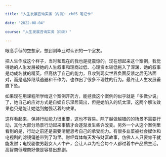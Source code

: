 ```yaml
---

title: "人生发展咨询实务（内测）：ch05 笔记卡"

date: "2022-08-04"

course: "人生发展咨询实务（内测）"

---
```


眼高手低的空想家，想到刚毕业时认识的一个室友。

把人生作成这个样子，当时和现在的我也是挺震惊的。现在想起来这个案例，我觉得她的人生发展被她的人生叙事和理商过低、心理资本较低拖入了深渊，她的叙事是功成名就的精英，但高估了自己的能力，且收到现实世界负面反馈之后无法面对，而是选择继续逃避和不作为，也作出了很多不理性的行为。最终让人生发展垂直下坠。

如果现在用课程所学给这个案例开药方，能拯救这个案例的似乎就是「多做少说」了，她自己的应对方式是自娱自乐深居简出，但是她陷入的坑太深，这两个解法效果也只是能让她达到勉强活着的效果。

这样看起来，保持行动能力很重要，这也不容易。除了越做越错的的场景不需要行动，其他大部分场景行动起来事情才会逐渐发生些许改变。另外一个从这个案例里看到的是，行动之前还是需要清醒思考自己的承受能力。有很多韭菜被社会媒体和电视剧的滤镜偏差带到了沟里。财经媒体每天发布财富故事，仿佛人人只要肯干就能发财；电视剧俊男靓女人人中产，会让人以为社会每个人都过着中产品质生活。高智商低理商好像是容易出悲剧。